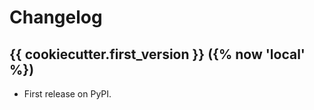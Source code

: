 # Changelog

{{ cookiecutter.first_version }} ({% now 'local' %})
------------------

* First release on PyPI.
